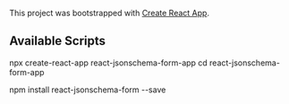 This project was bootstrapped with [Create React App](https://github.com/facebook/create-react-app).

## Available Scripts


npx create-react-app react-jsonschema-form-app
cd react-jsonschema-form-app


npm install react-jsonschema-form --save